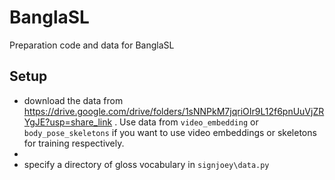 # BanglaSL
Preparation code and data for BanglaSL

## Setup

* download the data from https://drive.google.com/drive/folders/1sNNPkM7jqriOIr9L12f6pnUuVjZRYgJE?usp=share_link . Use data from `video_embedding` or `body_pose_skeletons`
if you want to use video embeddings or skeletons for training respectively.
* 
* specify a directory of gloss vocabulary in `signjoey\data.py`
